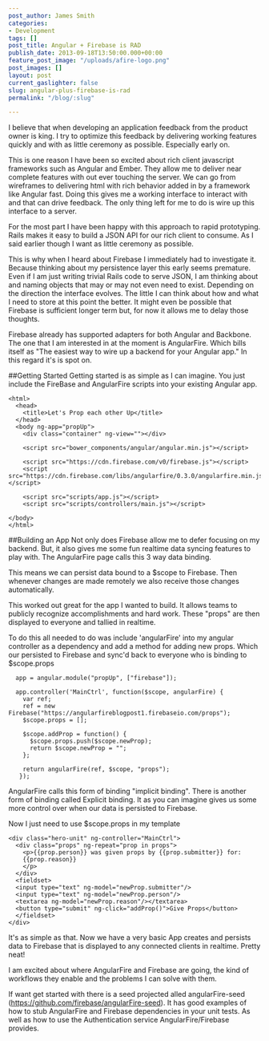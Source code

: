```yaml
---
post_author: James Smith
categories:
- Development
tags: []
post_title: Angular + Firebase is RAD
publish_date: 2013-09-18T13:50:00.000+00:00
feature_post_image: "/uploads/afire-logo.png"
post_images: []
layout: post
current_gaslighter: false
slug: angular-plus-firebase-is-rad
permalink: "/blog/:slug"

---
```

I believe that when developing an application feedback from the product owner is king. I try to optimize this feedback by delivering working features quickly and with as little ceremony as possible. Especially early on.

This is one reason I have been so excited about rich client javascript frameworks such as Angular and Ember. They allow me to deliver near complete features with out ever touching the server. We can go from wireframes to delivering html with rich behavior added in by a framework like Angular fast. Doing this gives me a working interface to interact with and that can drive feedback. The only thing left for me to do is wire up this interface to a server.

For the most part I have been happy with this approach to rapid prototyping. Rails makes it easy to build a JSON API for our rich client to consume. As I said earlier though I want as little ceremony as possible.

This is why when I heard about Firebase I immediately had to investigate it. Because thinking about my persistence layer this early seems premature. Even if I am just writing trivial Rails code to serve JSON, I am thinking about and naming objects that may or may not even need to exist. Depending on the direction the interface evolves. The little I can think about how and what I need to store at this point the better. It might even be possible that Firebase is sufficient longer term but, for now it allows me to delay those thoughts.

Firebase already has supported adapters for both Angular and Backbone. The one that I am interested in at the moment is AngularFire. Which bills itself as "The easiest way to wire up a backend for your Angular app." In this regard it's is spot on.

##Getting Started
Getting started is as simple as I can imagine. You just include the FireBase and AngularFire scripts into your existing Angular app.

```
<html>
  <head>
    <title>Let's Prop each other Up</title>
  </head>
  <body ng-app="propUp">
    <div class="container" ng-view=""></div>

    <script src="bower_components/angular/angular.min.js"></script>

    <script src="https://cdn.firebase.com/v0/firebase.js"></script>
    <script src="https://cdn.firebase.com/libs/angularfire/0.3.0/angularfire.min.js"></script>

    <script src="scripts/app.js"></script>
    <script src="scripts/controllers/main.js"></script>

</body>
</html>
```
##Building an App
Not only does Firebase allow me to defer focusing on my backend. But, it also gives me some fun realtime data syncing features to play with. The AngularFire page calls this 3 way data binding.

This means we can persist data bound to a $scope to Firebase. Then whenever changes are made remotely we also receive those changes automatically.

This worked out great for the app I wanted to build.
It allows teams to publicly recognize accomplishments and hard work. These "props" are then displayed to everyone and tallied in realtime.

To do this all needed  to do was include 'angularFire' into my angular controller as a dependency and add a method for adding new props. Which our persisted to Firebase and sync'd back to everyone who is binding to $scope.props

```
  app = angular.module("propUp", ["firebase"]);

  app.controller('MainCtrl', function($scope, angularFire) {
    var ref;
    ref = new Firebase("https://angularfireblogpost1.firebaseio.com/props");
    $scope.props = [];

    $scope.addProp = function() {
      $scope.props.push($scope.newProp);
      return $scope.newProp = "";
    };

    return angularFire(ref, $scope, "props");
   });
```
AngularFire calls this form of binding "implicit binding". There is another form of binding called Explicit binding. It as you can imagine gives us some more control over when our data is persisted to Firebase.

Now I just need to use $scope.props in my template

```
<div class="hero-unit" ng-controller="MainCtrl">
  <div class="props" ng-repeat="prop in props">
    <p>{{prop.person}} was given props by {{prop.submitter}} for:
    {{prop.reason}}
    </p>
  </div>
  <fieldset>
  <input type="text" ng-model="newProp.submitter"/>
  <input type="text" ng-model="newProp.person"/>
  <textarea ng-model="newProp.reason"/></textarea>
  <button type="submit" ng-click="addProp()">Give Props</button>
  </fieldset>
</div>
```
It's as simple as that. Now we have a very basic App creates and persists data to Firebase that is displayed to any connected clients in realtime. Pretty neat!

I am excited about where AngularFire and Firebase are going, the kind of workflows they enable and the problems I can solve with them.

If want get started with there is a seed projected alled angularFire-seed (https://github.com/firebase/angularFire-seed). It has good examples of how to stub AngularFire and Firebase dependencies in your unit tests. As well as how to use the Authentication service AngularFire/Firebase provides.
